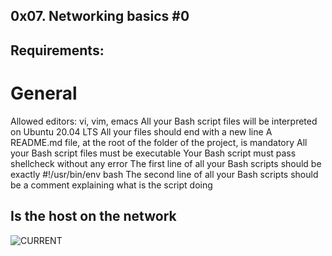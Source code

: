 ## 0x07. Networking basics #0

## Requirements:
# General
Allowed editors: vi, vim, emacs
All your Bash script files will be interpreted on Ubuntu 20.04 LTS
All your files should end with a new line
A README.md file, at the root of the folder of the project, is mandatory
All your Bash script files must be executable
Your Bash script must pass shellcheck without any error
The first line of all your Bash scripts should be exactly #!/usr/bin/env bash
The second line of all your Bash scripts should be a comment explaining what is the script doing

## Is the host on the network

![CURRENT](https://media.giphy.com/media/uDxkJAVSU7GY8/giphy.gif)
